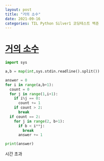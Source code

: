```yaml
---
layout: post
title: "거의 소수"
date: 2021-09-16
categories: TIL Python Silver1 코딩테스트 백준
---
```


# [거의 소수](https://www.acmicpc.net/problem/1456)

```python
import sys

a,b = map(int,sys.stdin.readline().split())

answer = 0
for i in range(a,b+1):
  count = 0
  for j in range(1,i+1):
    if i%j == 0:
      count += 1
    if count > 2:
      break
  if count == 2:
    for j in range(2, b+1):
      if b < i**j:
        break
      answer += 1

print(answer)
```

시간 초과
